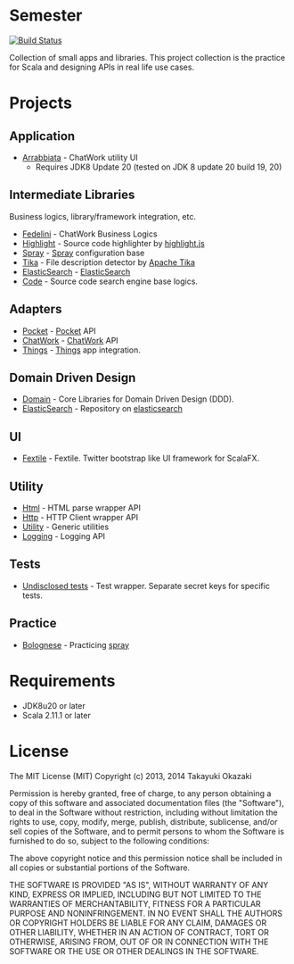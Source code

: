 # Semester

[![Build Status](https://travis-ci.org/watermint/Semester.png)](https://travis-ci.org/watermint/Semester)

Collection of small apps and libraries. This project collection is the practice for Scala and designing APIs in real life use cases. 

# Projects

## Application

* [Arrabbiata](etude/app/arrabbiata) - ChatWork utility UI
    * Requires JDK8 Update 20 (tested on JDK 8 update 20 build 19, 20)

## Intermediate Libraries

Business logics, library/framework integration, etc.

* [Fedelini](etude-kitchenette-fedelini) - ChatWork Business Logics
* [Highlight](etude-kitchenette-highlight) - Source code highlighter by [highlight.js](http://highlightjs.org)
* [Spray](etude-kitchenette-spray) - [Spray](http://spray.io) configuration base
* [Tika](etude-kitchenette-tika) - File description detector by [Apache Tika](http://tika.apache.org) 
* [ElasticSearch](etude-kitchenette-elasticsearch) - [ElasticSearch](http://www.elasticsearch.org) 
* [Code](etude-kitchenette-code) - Source code search engine base logics.

## Adapters

* [Pocket](etude-adapter-pocket) - [Pocket](http://getpocket.com) API
* [ChatWork](etude-adapter-chatwork) - [ChatWork](http://chatwork.com) API
* [Things](etude-adapter-things) - [Things](https://culturedcode.com/things/) app integration.

## Domain Driven Design

* [Domain](etude-domain-core) - Core Libraries for Domain Driven Design (DDD).
* [ElasticSearch](etude-domain-elasticsearch) - Repository on [elasticsearch](http://www.elasticsearch.org)

## UI

* [Fextile](etude-desktop-fextile) - Fextile. Twitter bootstrap like UI framework for ScalaFX.

## Utility

* [Html](etude-foundation-html) - HTML parse wrapper API
* [Http](etude-foundation-http) - HTTP Client wrapper API
* [Utility](etude-foundation-utility) - Generic utilities
* [Logging](etude-foundation-logging) - Logging API

## Tests

* [Undisclosed tests](etude-test-undisclosed) - Test wrapper. Separate secret keys for specific tests.

## Practice

* [Bolognese](etude-recherche-bolognese) - Practicing [spray](http://spray.io)

# Requirements

* JDK8u20 or later
* Scala 2.11.1 or later

# License

The MIT License (MIT) Copyright (c) 2013, 2014 Takayuki Okazaki

Permission is hereby granted, free of charge, to any person obtaining a copy of this software and associated documentation files (the "Software"), to deal in the Software without restriction, including without limitation the rights to use, copy, modify, merge, publish, distribute, sublicense, and/or sell copies of the Software, and to permit persons to whom the Software is furnished to do so, subject to the following conditions:

The above copyright notice and this permission notice shall be included in all copies or substantial portions of the Software.

THE SOFTWARE IS PROVIDED "AS IS", WITHOUT WARRANTY OF ANY KIND, EXPRESS OR IMPLIED, INCLUDING BUT NOT LIMITED TO THE WARRANTIES OF MERCHANTABILITY, FITNESS FOR A PARTICULAR PURPOSE AND NONINFRINGEMENT. IN NO EVENT SHALL THE AUTHORS OR COPYRIGHT HOLDERS BE LIABLE FOR ANY CLAIM, DAMAGES OR OTHER LIABILITY, WHETHER IN AN ACTION OF CONTRACT, TORT OR OTHERWISE, ARISING FROM, OUT OF OR IN CONNECTION WITH THE SOFTWARE OR THE USE OR OTHER DEALINGS IN THE SOFTWARE.
